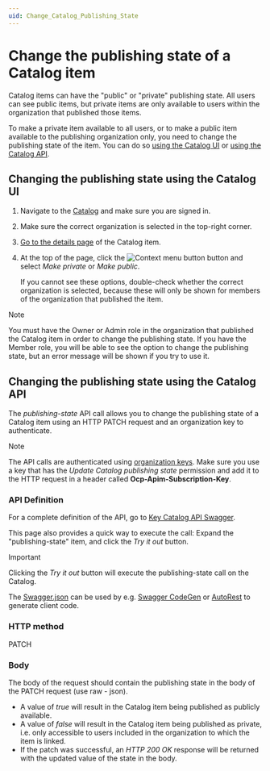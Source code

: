 ```yaml
---
uid: Change_Catalog_Publishing_State
---
```


# Change the publishing state of a Catalog item

Catalog items can have the "public" or "private" publishing state. All users can see public items, but private items are only available to users within the organization that published those items.

To make a private item available to all users, or to make a public item available to the publishing organization only, you need to change the publishing state of the item. You can do so [using the Catalog UI](#changing-the-publishing-state-using-the-catalog-ui) or [using the Catalog API](#changing-the-publishing-state-using-the-catalog-api).

## Changing the publishing state using the Catalog UI

1. Navigate to the [Catalog](https://catalog.dataminer.services/) and make sure you are signed in.

1. Make sure the correct organization is selected in the top-right corner.

1. [Go to the details page](xref:Looking_up_an_item_in_the_catalog) of the Catalog item.

1. At the top of the page, click the ![Context menu button](~/user-guide/images/Catalog_context_menu.png) button and select *Make private* or *Make public*.

   If you cannot see these options, double-check whether the correct organization is selected, because these will only be shown for members of the organization that published the item.

> [!NOTE]
> You must have the Owner or Admin role in the organization that published the Catalog item in order to change the publishing state. If you have the Member role, you will be able to see the option to change the publishing state, but an error message will be shown if you try to use it.

## Changing the publishing state using the Catalog API

The *publishing-state* API call allows you to change the publishing state of a Catalog item using an HTTP PATCH request and an organization key to authenticate.

> [!NOTE]
> The API calls are authenticated using [organization keys](xref:Managing_dataminer_services_keys#organization-keys). Make sure you use a key that has the *Update Catalog publishing state* permission and add it to the HTTP request in a header called **Ocp-Apim-Subscription-Key**.

### API Definition

For a complete definition of the API, go to [Key Catalog API Swagger](https://catalogapi-prod.cca-prod.aks.westeurope.dataminer.services/swagger/index.html?urls.primaryName=Key+Catalog+API+v2.0).

This page also provides a quick way to execute the call: Expand the "publishing-state" item, and click the *Try it out* button.

> [!IMPORTANT]
> Clicking the *Try it out* button will execute the publishing-state call on the Catalog.

The [Swagger.json](https://catalogapi-prod.cca-prod.aks.westeurope.dataminer.services/swagger/key-catalog_2.0/swagger.json) can be used by e.g. [Swagger CodeGen](https://swagger.io/docs/open-source-tools/swagger-codegen/) or [AutoRest](https://azure.github.io/autorest/generate/) to generate client code.

### HTTP method

PATCH

### Body

The body of the request should contain the publishing state in the body of the PATCH request (use raw - json).

- A value of *true* will result in the Catalog item being published as publicly available.
- A value of *false* will result in the Catalog item being published as private, i.e. only accessible to users included in the organization to which the item is linked.
- If the patch was successful, an *HTTP 200 OK* response will be returned with the updated value of the state in the body.
